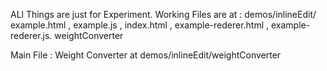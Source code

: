 ALl Things are just for Experiment.
Working Files are at : demos/inlineEdit/
example.html , 
example.js , 
index.html , 
example-rederer.html , 
example-rederer.js.
weightConverter

Main File : Weight Converter at demos/inlineEdit/weightConverter
